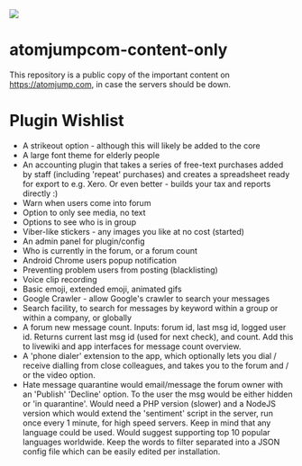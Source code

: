 <img src="https://atomjump.com/images/logo80.png">

# atomjumpcom-content-only
This repository is a public copy of the important content on https://atomjump.com, 
in case the servers should be down.


# Plugin Wishlist


* A strikeout option - although this will likely be added to the core
* A large font theme for elderly people
* An accounting plugin that takes a series of free-text purchases added by staff (including 'repeat' purchases) and creates a spreadsheet ready for export to e.g. Xero.  Or even better - builds your tax and reports directly :)
* Warn when users come into forum
* Option to only see media, no text
* Options to see who is in group
* Viber-like stickers - any images you like at no cost (started)
* An admin panel for plugin/config
* Who is currently in the forum, or a forum count
* Android Chrome users popup notification
* Preventing problem users from posting (blacklisting)
* Voice clip recording
* Basic emoji, extended emoji, animated gifs
* Google Crawler - allow Google's crawler to search your messages
* Search facility, to search for messages by keyword within a group or within a company, or globally
* A forum new message count. Inputs: forum id, last msg id, logged user id. Returns current last msg id (used for next check), and count. Add this to livewiki and app interfaces for message count overview.
* A 'phone dialer' extension to the app, which optionally lets you dial / receive dialling from close colleagues, and takes you to the forum and / or the video option. 
* Hate message quarantine would email/message the forum owner with an 'Publish' 'Decline' option. To the user the msg would be either hidden or 'in quarantine'. Would need a PHP version (slower) and a NodeJS version which would extend the 'sentiment' script in the server, run once every 1 minute, for high speed servers. Keep in mind that any language could be used. Would suggest supporting top 10 popular languages worldwide. Keep the words to filter separated into a JSON config file which can be easily edited per installation. 
